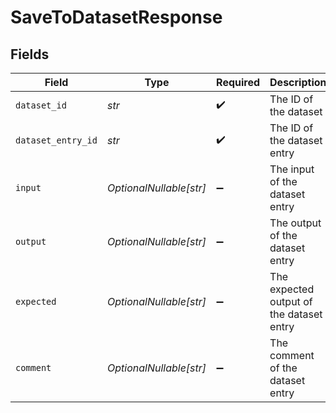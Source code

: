 # SaveToDatasetResponse


## Fields

| Field                                    | Type                                     | Required                                 | Description                              |
| ---------------------------------------- | ---------------------------------------- | ---------------------------------------- | ---------------------------------------- |
| `dataset_id`                             | *str*                                    | :heavy_check_mark:                       | The ID of the dataset                    |
| `dataset_entry_id`                       | *str*                                    | :heavy_check_mark:                       | The ID of the dataset entry              |
| `input`                                  | *OptionalNullable[str]*                  | :heavy_minus_sign:                       | The input of the dataset entry           |
| `output`                                 | *OptionalNullable[str]*                  | :heavy_minus_sign:                       | The output of the dataset entry          |
| `expected`                               | *OptionalNullable[str]*                  | :heavy_minus_sign:                       | The expected output of the dataset entry |
| `comment`                                | *OptionalNullable[str]*                  | :heavy_minus_sign:                       | The comment of the dataset entry         |
